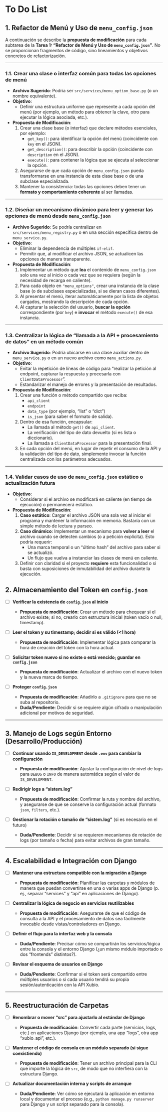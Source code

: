 # To Do List

## **1. Refactor de Menú y Uso de `menu_config.json`**

A continuación se describe la **propuesta de modificación** para cada subtarea de la **Tarea 1: “Refactor de Menú y Uso de `menu_config.json`”**. No se proporcionan fragmentos de código, sino lineamientos y objetivos concretos de refactorización.

---

### **1.1. Crear una clase o interfaz común para todas las opciones de menú**

- **Archivo Sugerido**: Podría ser `src/services/menu_option_base.py` (o un nombre equivalente).
- **Objetivo**: 
  - Definir una estructura uniforme que represente a cada opción del menú (por ejemplo, un método para obtener la clave, otro para ejecutar la lógica asociada, etc.).
- **Propuesta de Modificación**:
  1. Crear una clase base (o interfaz) que declare métodos esenciales, por ejemplo:
     - `get_key()`: para identificar la opción del menú (coincidente con `key` en el JSON).
     - `get_description()`: para describir la opción (coincidente con `description` en el JSON).
     - `execute()`: para contener la lógica que se ejecuta al seleccionar la opción.
  2. Asegurarse de que cada opción de `menu_config.json` pueda transformarse en una instancia de esta clase base o de una subclase especializada.
  3. Mantener la consistencia: todas las opciones deben tener un **formato y comportamiento coherente** al ser llamadas.

---

### **1.2. Diseñar un mecanismo dinámico para leer y generar las opciones de menú desde `menu_config.json`**

- **Archivo Sugerido**: Se podría centralizar en `src/services/menu_registry.py` o en una sección específica dentro de `menu_service.py`.
- **Objetivo**: 
  - Eliminar la dependencia de múltiples `if-elif`.
  - Permitir que, al modificar el archivo JSON, se actualicen las opciones de manera transparente.
- **Propuesta de Modificación**:
  1. Implementar un método que **lea** el contenido de `menu_config.json` solo una vez al inicio o cada vez que se requiera (según la necesidad de recarga en caliente).
  2. Para cada objeto en `"menu_options"`, crear una instancia de la clase base (o de subclases especializadas, si se dieran casos diferentes).
  3. Al presentar el menú, iterar automáticamente por la lista de objetos cargados, mostrando la descripción de cada opción.
  4. Al capturar la selección del usuario, **buscar la opción** correspondiente (por `key`) e **invocar** el método `execute()` de esa instancia.

---

### **1.3. Centralizar la lógica de “llamada a la API + procesamiento de datos” en un método común**

- **Archivo Sugerido**: Podría ubicarse en una clase auxiliar dentro de `menu_service.py` o en un nuevo archivo como `menu_actions.py`.
- **Objetivo**:
  - Evitar la repetición de líneas de código para “realizar la petición al endpoint, capturar la respuesta y procesarla con `ClientDataProcessor`”.
  - Estandarizar el manejo de errores y la presentación de resultados.
- **Propuesta de Modificación**:
  1. Crear una función o método compartido que reciba:
     - `api_client`
     - `endpoint`
     - `data_type` (por ejemplo, “list” o “dict”)
     - `is_json` (para saber el formato de salida).
  2. Dentro de esa función, encapsular:
     - La llamada al método `get()` de `api_client`.
     - La verificación del tipo de dato devuelto (si es lista o diccionario).
     - La llamada a `ClientDataProcessor` para la presentación final.
  3. En cada opción del menú, en lugar de repetir el consumo de la API y la validación del tipo de dato, simplemente invocar la función centralizada con los parámetros adecuados.

---

### **1.4. Validar casos de uso de `menu_config.json` estático o actualización futura**

- **Objetivo**:
  - Considerar si el archivo se modificará en caliente (en tiempo de ejecución) o permanecerá estático.
- **Propuesta de Modificación**:
  1. **Caso estático**: Cargar el archivo JSON una sola vez al iniciar el programa y mantener la información en memoria. Bastaría con un simple método de lectura y parseo.
  2. **Caso dinámico**: Implementar un mecanismo para **volver a leer** el archivo cuando se detecten cambios (o a petición explícita). Esto podría requerir:
     - Una marca temporal o un “último hash” del archivo para saber si se actualizó.
     - Un flujo que vuelva a instanciar las clases de menú en caliente.
  3. Definir con claridad si el proyecto **requiere** esta funcionalidad o si basta con suposiciones de inmutabilidad del archivo durante la ejecución.


## **2. Almacenamiento del Token en `config.json`**

- [ ] **Verificar la existencia de `config.json` al inicio**
  - **Propuesta de modificación**: Crear un método para chequear si el archivo existe; si no, crearlo con estructura inicial (token vacío o null, timestamp).

- [ ] **Leer el token y su timestamp; decidir si es válido (<1 hora)**
  - **Propuesta de modificación**: Implementar lógica para comparar la hora de creación del token con la hora actual.

- [ ] **Solicitar token nuevo si no existe o está vencido; guardar en `config.json`**
  - **Propuesta de modificación**: Actualizar el archivo con el nuevo token y la nueva marca de tiempo. 

- [ ] **Proteger `config.json`**
  - **Propuesta de modificación**: Añadirlo a `.gitignore` para que no se suba al repositorio.  
  - **Duda/Pendiente**: Decidir si se requiere algún cifrado o manipulación adicional por motivos de seguridad.

---

## **3. Manejo de Logs según Entorno (Desarrollo/Producción)**

- [ ] **Continuar usando `IS_DEVELOPMENT` desde `.env` para cambiar la configuración**
  - **Propuesta de modificación**: Ajustar la configuración de nivel de logs para `DEBUG` o `INFO` de manera automática según el valor de `IS_DEVELOPMENT`.

- [ ] **Redirigir logs a “sistem.log”**
  - **Propuesta de modificación**: Confirmar la ruta y nombre del archivo, y asegurarse de que se conserve la configuración actual (formato `json`, `filters`, etc.).

- [ ] **Gestionar la rotación o tamaño de “sistem.log”** (si es necesario en el futuro)
  - **Duda/Pendiente**: Decidir si se requieren mecanismos de rotación de logs (por tamaño o fecha) para evitar archivos de gran tamaño.

---

## **4. Escalabilidad e Integración con Django**

- [ ] **Mantener una estructura compatible con la migración a Django**
  - **Propuesta de modificación**: Planificar las carpetas y módulos de manera que puedan convertirse en una o varias apps de Django (p. ej., separar “services” y “api” en aplicaciones de Django).

- [ ] **Centralizar la lógica de negocio en servicios reutilizables**
  - **Propuesta de modificación**: Asegurarse de que el código de consulta a la API y el procesamiento de datos sea fácilmente invocable desde vistas/controladores en Django.

- [ ] **Definir el flujo para la interfaz web y la consola**
  - **Duda/Pendiente**: Precisar cómo se compartirán los servicios/lógica entre la consola y el entorno Django (¿un mismo módulo importado o dos “frontends” distintos?).

- [ ] **Revisar el esquema de usuarios en Django**
  - **Duda/Pendiente**: Confirmar si el token será compartido entre múltiples usuarios o si cada usuario tendrá su propia sesión/autenticación con la API Xubio.

---

## **5. Reestructuración de Carpetas**

- [ ] **Renombrar o mover “src” para ajustarlo al estándar de Django**
  - **Propuesta de modificación**: Convertir cada parte (servicios, logs, etc.) en aplicaciones Django (por ejemplo, una app “logs”, otra app “xubio_api”, etc.).

- [ ] **Mantener el código de consola en un módulo separado (si sigue coexistiendo)**
  - **Propuesta de modificación**: Tener un archivo principal para la CLI que importe la lógica de `src`, de modo que no interfiera con la estructura Django.

- [ ] **Actualizar documentación interna y scripts de arranque** 
  - **Duda/Pendiente**: Ver cómo se ejecutará la aplicación en entorno local y documentar el proceso (e.g., `python manage.py runserver` para Django y un script separado para la consola).
